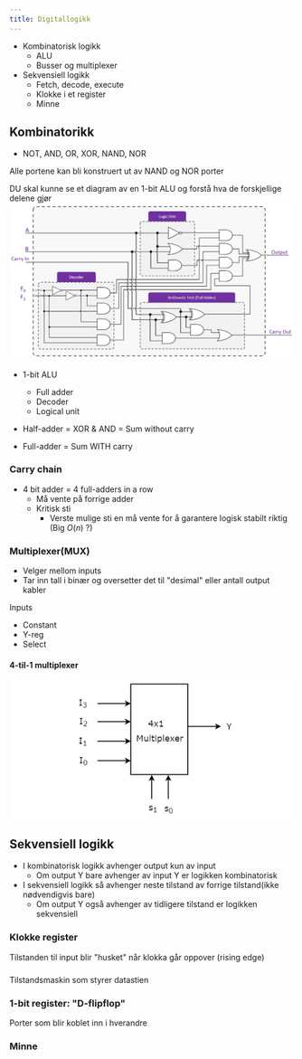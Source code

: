 ```yaml
---
title: Digitallogikk
---
```

- Kombinatorisk logikk
  - ALU
  - Busser og multiplexer
- Sekvensiell logikk
  - Fetch, decode, execute
  - Klokke i et register
  - Minne

## Kombinatorikk

- NOT, AND, OR, XOR, NAND, NOR

Alle portene kan bli konstruert ut av NAND og NOR porter

DU skal kunne se et diagram av en 1-bit ALU og forstå hva de forskjellige delene gjør
![1-bit alu](/src/assets/1-bit-ALU.png "1-bit alu")

- 1-bit ALU
  - Full adder
  - Decoder
  - Logical unit

- Half-adder = XOR & AND = Sum without carry
- Full-adder = Sum WITH carry

### Carry chain

- 4 bit adder = 4 full-adders in a row
  - Må vente på forrige adder
  - Kritisk sti
    - Verste mulige sti en må vente for å garantere logisk stabilt riktig (Big $O(n)$ ?)

### Multiplexer(MUX)

- Velger mellom inputs
- Tar inn tall i binær og oversetter det til "desimal" eller antall output kabler

Inputs

- Constant
- Y-reg
- Select

#### 4-til-1 multiplexer

![4x1multiplexer](/src/assets/4_1_multiplexer.jpg "4 to 1 multiplexer")

## Sekvensiell logikk

- I kombinatorisk logikk avhenger output kun av input
  - Om output Y bare avhenger av input Y er logikken kombinatorisk
- I sekvensiell logikk så avhenger neste tilstand av forrige tilstand(ikke nødvendigvis bare)
  - Om output Y også avhenger av tidligere tilstand er logikken sekvensiell

### Klokke register

Tilstanden til input blir "husket" når klokka går oppover (rising edge)

###

Tilstandsmaskin som styrer datastien

### 1-bit register: "D-flipflop"

Porter som blir koblet inn i hverandre

### Minne
